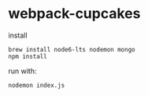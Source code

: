 # webpack-cupcakes

install

	brew install node6-lts nodemon mongo
	npm install

run with:

	nodemon index.js
